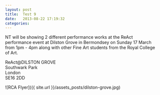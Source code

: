 ```yaml
---
layout: post
title:  Test 9
date:   2013-08-22 17:19:32
categories: 
---
```


NT will be showing 2 different performance works at the ReAct performance event at Dilston Grove in Bermondsey on Sunday 17 March from 1pm - 4pm along with other Fine Art students from the Royal College of Art. 

ReAct@DILSTON GROVE<br />
Southwark Park<br />
London<br />
SE16 2DD<br />

![RCA Flyer]({{ site.url }}/assets_posts/dilston-grove.jpg)